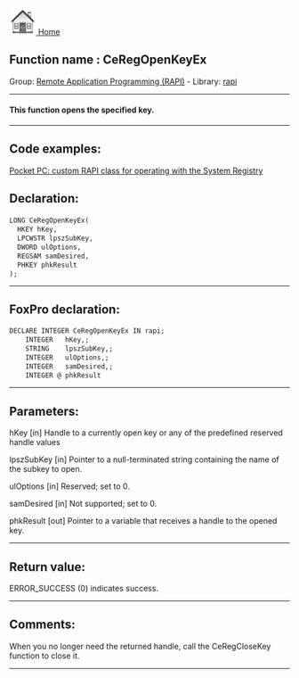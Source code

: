 [<img src="../../images/home.png"> Home ](https://github.com/VFPX/Win32API)  

## Function name : CeRegOpenKeyEx
Group: [Remote Application Programming (RAPI)](../../functions_group.md#Remote_Application_Programming_(RAPI))  -  Library: [rapi](../../libraries.md#rapi)  
***  


#### This function opens the specified key.
***  


## Code examples:
[Pocket PC: custom RAPI class for operating with the System Registry](../../samples/sample_441.md)  

## Declaration:
```foxpro  
LONG CeRegOpenKeyEx(
  HKEY hKey,
  LPCWSTR lpszSubKey,
  DWORD ulOptions,
  REGSAM samDesired,
  PHKEY phkResult
);  
```  
***  


## FoxPro declaration:
```foxpro  
DECLARE INTEGER CeRegOpenKeyEx IN rapi;
	INTEGER   hKey,;
	STRING    lpszSubKey,;
	INTEGER   ulOptions,;
	INTEGER   samDesired,;
	INTEGER @ phkResult  
```  
***  


## Parameters:
hKey 
[in] Handle to a currently open key or any of the predefined reserved handle values

lpszSubKey 
[in] Pointer to a null-terminated string containing the name of the subkey to open. 

ulOptions 
[in] Reserved; set to 0. 

samDesired 
[in] Not supported; set to 0. 

phkResult 
[out] Pointer to a variable that receives a handle to the opened key.  
***  


## Return value:
ERROR_SUCCESS (0) indicates success.  
***  


## Comments:
When you no longer need the returned handle, call the CeRegCloseKey function to close it.   
  
***  

